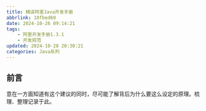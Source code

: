 ```yaml
---
title: 精读阿里Java开发手册
abbrlink: 10fbed60
date: 2024-10-26 09:14:21
tags:
    - 阿里开发手册1.3.1
    - 开发规范
updated: 2024-10-28 20:30:21categories: Java系列
---
```


## 前言
意在一方面知道有这个建议的同时，尽可能了解背后为什么要这么设定的原理。梳理、整理记录于此。
<!-- more -->
